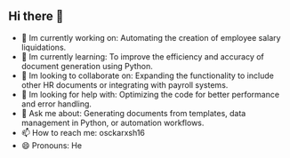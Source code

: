 ## Hi there 👋

- 🔭   Im currently working on: Automating the creation of employee salary liquidations.
- 🌱   Im currently learning: To improve the efficiency and accuracy of document generation using Python.
- 👯   Im looking to collaborate on: Expanding the functionality to include other HR documents or integrating with payroll systems.
- 🤔   Im looking for help with: Optimizing the code for better performance and error handling.
- 💬   Ask me about: Generating documents from templates,  data management in Python,  or automation workflows.
- 📫   How to reach me: osckarxsh16
- 😄   Pronouns: He
